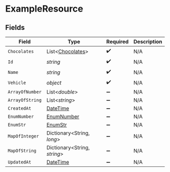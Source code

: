 # ExampleResource


## Fields

| Field                                                                                 | Type                                                                                  | Required                                                                              | Description                                                                           |
| ------------------------------------------------------------------------------------- | ------------------------------------------------------------------------------------- | ------------------------------------------------------------------------------------- | ------------------------------------------------------------------------------------- |
| `Chocolates`                                                                          | List<[Chocolates](../../models/shared/Chocolates.md)>                                 | :heavy_check_mark:                                                                    | N/A                                                                                   |
| `Id`                                                                                  | *string*                                                                              | :heavy_check_mark:                                                                    | N/A                                                                                   |
| `Name`                                                                                | *string*                                                                              | :heavy_check_mark:                                                                    | N/A                                                                                   |
| `Vehicle`                                                                             | *object*                                                                              | :heavy_check_mark:                                                                    | N/A                                                                                   |
| `ArrayOfNumber`                                                                       | List<*double*>                                                                        | :heavy_minus_sign:                                                                    | N/A                                                                                   |
| `ArrayOfString`                                                                       | List<*string*>                                                                        | :heavy_minus_sign:                                                                    | N/A                                                                                   |
| `CreatedAt`                                                                           | [DateTime](https://learn.microsoft.com/en-us/dotnet/api/system.datetime?view=net-5.0) | :heavy_minus_sign:                                                                    | N/A                                                                                   |
| `EnumNumber`                                                                          | [EnumNumber](../../models/shared/EnumNumber.md)                                       | :heavy_minus_sign:                                                                    | N/A                                                                                   |
| `EnumStr`                                                                             | [EnumStr](../../models/shared/EnumStr.md)                                             | :heavy_minus_sign:                                                                    | N/A                                                                                   |
| `MapOfInteger`                                                                        | Dictionary<String, *long*>                                                            | :heavy_minus_sign:                                                                    | N/A                                                                                   |
| `MapOfString`                                                                         | Dictionary<String, *string*>                                                          | :heavy_minus_sign:                                                                    | N/A                                                                                   |
| `UpdatedAt`                                                                           | [DateTime](https://learn.microsoft.com/en-us/dotnet/api/system.datetime?view=net-5.0) | :heavy_minus_sign:                                                                    | N/A                                                                                   |